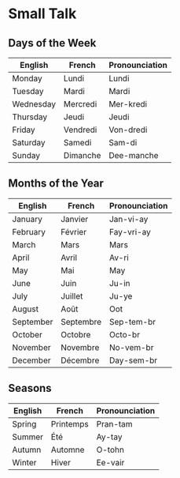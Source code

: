 # Small Talk

## Days of the Week

| English   | French   | Pronounciation |
| --------- | -------- | -------------- |
| Monday    | Lundi    | Lundi          |
| Tuesday   | Mardi    | Mardi          |
| Wednesday | Mercredi | Mer-kredi      |
| Thursday  | Jeudi    | Jeudi          |
| Friday    | Vendredi | Von-dredi      |
| Saturday  | Samedi   | Sam-di         |
| Sunday    | Dimanche | Dee-manche     |

## Months of the Year

| English   | French    | Pronounciation |
| --------- | --------- | -------------- |
| January   | Janvier   | Jan-vi-ay      |
| February  | Février   | Fay-vri-ay     |
| March     | Mars      | Mars           |
| April     | Avril     | Av-ri          |
| May       | Mai       | May            |
| June      | Juin      | Ju-in          |
| July      | Juillet   | Ju-ye          |
| August    | Août      | Oot            |
| September | Septembre | Sep-tem-br     |
| October   | Octobre   | Octo-br        |
| November  | Novembre  | No-vem-br      |
| December  | Décembre  | Day-sem-br     |

## Seasons

| English | French    | Pronounciation |
| ------- | --------- | -------------- |
| Spring  | Printemps | Pran-tam       |
| Summer  | Été       | Ay-tay         |
| Autumn  | Automne   | O-tohn         |
| Winter  | Hiver     | Ee-vair        |
